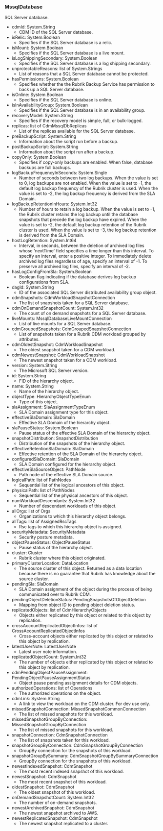 ### MssqlDatabase
SQL Server database.

- cdmId: System.String
  - CDM ID of the SQL Server database.
- isRelic: System.Boolean
  - Specifies if the SQL Server database is a relic.
- isMount: System.Boolean
  - Specifies if the SQL Server database is a live mount.
- isLogShippingSecondary: System.Boolean
  - Specifies if the SQL Server database is a log shipping secondary.
- unprotectableReasons: list of System.Strings
  - List of reasons that a SQL Server database cannot be protected.
- hasPermissions: System.Boolean
  - Specifies whether the the Rubrik Backup Service has permission to back up a SQL Server database.
- isOnline: System.Boolean
  - Specifies if the SQL Server database is online.
- isInAvailabilityGroup: System.Boolean
  - Specifies if the SQL Server database is in an availability group.
- recoveryModel: System.String
  - Specifies if the recovery model is simple, full, or bulk-logged.
- replicas: list of CdmMssqlDbReplicas
  - List of the replicas available for the SQL Server database.
- preBackupScript: System.String
  - Information about the script run before a backup.
- postBackupScript: System.String
  - Information about the script run after a backup.
- copyOnly: System.Boolean
  - Specifies if copy-only backups are enabled. When false, database backups are full backups.
- logBackupFrequencyInSeconds: System.Single
  - Number of seconds between two log backups. When the value is set to 0, log backups are not enabled. When the value is set to -1, the default log backup frequency of the Rubrik cluster is used. When the value is set to -2, the log backup frequency is derived from the SLA Domain.
- logBackupRetentionInHours: System.Int32
  - Number of hours to retain a log backup. When the value is set to -1, the Rubrik cluster retains the log backup until the database snapshots that precede the log backup have expired. When the value is set to -2, the default log backup retention of the Rubrik cluster is used. When the value is set to -3, the log backup retention is derived from the SLA Domain.
- hostLogRetention: System.Int64
  - Interval, in seconds, between the deletion of archived log files whose 'nextTime' field specifies a time longer than this interval. To specify an interval, enter a positive integer. To immediately delete archived log files regardless of age, specify an interval of -1. To preserve all archived log files, specify an interval of -2.
- hasLogConfigFromSla: System.Boolean
  - Boolean flag indicating if the database derives log backup configurations from SLA.
- dagId: System.String
  - ID of the associated SQL Server distributed availability group object.
- cdmSnapshots: CdmWorkloadSnapshotConnection
  - The list of snapshots taken for a SQL Server database.
- cdmOnDemandSnapshotCount: System.Int32
  - The count of on demand snapshots for a SQL Server database.
- liveMounts: MssqlDatabaseLiveMountConnection
  - List of live mounts for a SQL Server database.
- cdmGroupedSnapshots: CdmGroupedSnapshotConnection
  - List of snapshots taken for a Rubrik CDM workload grouped by attributes.
- cdmOldestSnapshot: CdmWorkloadSnapshot
  - The oldest snapshot taken for a CDM workload.
- cdmNewestSnapshot: CdmWorkloadSnapshot
  - The newest snapshot taken for a CDM workload.
- version: System.String
  - The Microsoft SQL Server version.
- id: System.String
  - FID of the hierarchy object.
- name: System.String
  - Name of the hierarchy object.
- objectType: HierarchyObjectTypeEnum
  - Type of this object.
- slaAssignment: SlaAssignmentTypeEnum
  - SLA Domain assignment type for this object.
- effectiveSlaDomain: SlaDomain
  - Effective SLA Domain of the hierarchy object.
- slaPauseStatus: System.Boolean
  - Pause status of the effective SLA Domain of the hierarchy object.
- snapshotDistribution: SnapshotDistribution
  - Distribution of the snapshots of the hierarchy object.
- effectiveRetentionSlaDomain: SlaDomain
  - Effective retention of the SLA Domain of the hierarchy object.
- configuredSlaDomain: SlaDomain
  - SLA Domain configured for the hierarchy object.
- effectiveSlaSourceObject: PathNode
  - Path node of the effective SLA Domain source.
- logicalPath: list of PathNodes
  - Sequential list of the logical ancestors of this object.
- physicalPath: list of PathNodes
  - Sequential list of the physical ancestors of this object.
- numWorkloadDescendants: System.Int32
  - Number of descendant workloads of this object.
- allOrgs: list of Orgs
  - Organizations to which this hierarchy object belongs.
- allTags: list of AssignedRscTags
  - Rsc tags to which this hierarchy object is assigned.
- securityMetadata: SecurityMetadata
  - Security posture metadata.
- objectPauseStatus: ObjectPauseStatus
  - Pause status of the hierarchy object.
- cluster: Cluster
  - Rubrik cluster where this object originated.
- primaryClusterLocation: DataLocation
  - The source cluster of this object. Returned as a data location because there is no guarantee that Rubrik has knowledge about the source cluster.
- pendingSla: SlaDomain
  - SLA Domain assignment of the object during the process of being communicated over to Rubrik CDM.
- pendingObjectDeletionStatus: PendingSnapshotsOfObjectDeletion
  - Mapping from object ID to pending object deletion status.
- replicatedObjects: list of CdmHierarchyObjects
  - Objects either replicated by this object or related to this object by replication.
- crossAccountReplicatedObjectInfos: list of CrossAccountReplicatedObjectInfos
  - Cross-account objects either replicated by this object or related to this object by replication.
- latestUserNote: LatestUserNote
  - Latest user note information.
- replicatedObjectCount: System.Int32
  - The number of objects either replicated by this object or related to this object by replication.
- cdmPendingObjectPauseAssignment: PendingObjectPauseAssignmentStatus
  - Object pause pending assignment details for CDM objects.
- authorizedOperations: list of Operations
  - The authorized operations on the object.
- cdmLink: System.String
  - A link to view the workload on the CDM cluster. For dev use only.
- missedSnapshotConnection: MissedSnapshotCommonConnection
  - The list of missed snapshots for this workload.
- missedSnapshotGroupByConnection: MissedSnapshotGroupByConnection
  - The list of missed snapshots for this workload.
- snapshotConnection: CdmSnapshotConnection
  - The list of snapshots taken for this workload.
- snapshotGroupByConnection: CdmSnapshotGroupByConnection
  - GroupBy connection for the snapshots of this workload.
- snapshotGroupBySummary: CdmSnapshotGroupBySummaryConnection
  - GroupBy connection for the snapshots of this workload.
- newestIndexedSnapshot: CdmSnapshot
  - The most recent indexed snapshot of this workload.
- newestSnapshot: CdmSnapshot
  - The most recent snapshot of this workload.
- oldestSnapshot: CdmSnapshot
  - The oldest snapshot of this workload.
- onDemandSnapshotCount: System.Int32
  - The number of on-demand snapshots.
- newestArchivedSnapshot: CdmSnapshot
  - The newest snapshot archived to AWS.
- newestReplicatedSnapshot: CdmSnapshot
  - The newest snapshot replicated to a cluster.
